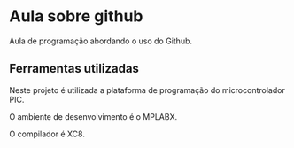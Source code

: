 # Aula sobre github

Aula de programação abordando o uso do Github.

## Ferramentas utilizadas 

Neste projeto é utilizada a plataforma de programação do microcontrolador PIC.

O ambiente de desenvolvimento é o MPLABX.

O compilador é XC8.
